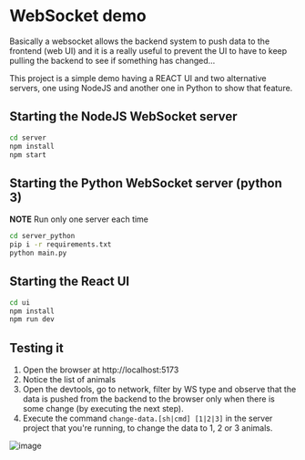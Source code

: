 # WebSocket demo

Basically a websocket allows the backend system to push data to the frontend (web UI) and it is a really useful to prevent the UI to have to keep pulling the backend to see if something has changed...

This project is a simple demo having a REACT UI and two alternative servers, one using NodeJS and another one in Python to show that feature.

## Starting the NodeJS WebSocket server

```bash
cd server
npm install
npm start
```

## Starting the Python WebSocket server (python 3)

**NOTE** Run only one server each time

```bash
cd server_python
pip i -r requirements.txt
python main.py
```

## Starting the React UI

```bash
cd ui
npm install
npm run dev
```

## Testing it

1. Open the browser at http://localhost:5173
1. Notice the list of animals
1. Open the devtools, go to network, filter by WS type and observe that the data is pushed from the backend to the browser only when there is some change (by executing the next step).
1. Execute the command `change-data.[sh|cmd] [1|2|3]` in the server project that you're running, to change the data to 1, 2 or 3 animals.

![image](https://github.com/eduardoroliveira/react-websocket-demo/assets/13936435/30aeb77d-6a95-4ddf-9f49-46cd36c97031)

